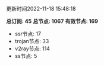 更新时间2022-11-18 15:48:18

**总订阅: 45**
**总节点: 1067**
**有效节点: 169**
- ssr节点: 17
- trojan节点: 33
- v2ray节点: 114
- ss节点: 5
